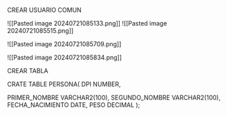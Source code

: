 CREAR USUARIO COMUN

![[Pasted image 20240721085133.png]]
![[Pasted image 20240721085515.png]]

![[Pasted image 20240721085709.png]]

![[Pasted image 20240721085834.png]]

CREAR TABLA

CRATE TABLE PERSONA(
DPI NUMBER,

PRIMER_NOMBRE VARCHAR2(100),
SEGUNDO_NOMBRE VARCHAR2(100),
FECHA_NACIMIENTO DATE,
PESO DECIMAL
);


